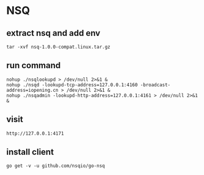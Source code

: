 # NSQ

## extract nsq and add env
```
tar -xvf nsq-1.0.0-compat.linux.tar.gz
```

## run command
```
nohup ./nsqlookupd > /dev/null 2>&1 &
nohup ./nsqd -lookupd-tcp-address=127.0.0.1:4160 -broadcast-address=iopening.cn > /dev/null 2>&1 &
nohup ./nsqadmin -lookupd-http-address=127.0.0.1:4161 > /dev/null 2>&1 &
```

## visit
```
http://127.0.0.1:4171
```

## install client
```
go get -v -u github.com/nsqio/go-nsq
```